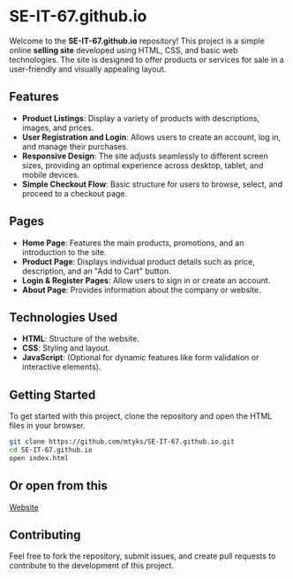 # SE-IT-67.github.io

Welcome to the **SE-IT-67.github.io** repository! This project is a simple online **selling site** developed using HTML, CSS, and basic web technologies. The site is designed to offer products or services for sale in a user-friendly and visually appealing layout.

## Features

- **Product Listings**: Display a variety of products with descriptions, images, and prices.
- **User Registration and Login**: Allows users to create an account, log in, and manage their purchases.
- **Responsive Design**: The site adjusts seamlessly to different screen sizes, providing an optimal experience across desktop, tablet, and mobile devices.
- **Simple Checkout Flow**: Basic structure for users to browse, select, and proceed to a checkout page.

## Pages

- **Home Page**: Features the main products, promotions, and an introduction to the site.
- **Product Page**: Displays individual product details such as price, description, and an "Add to Cart" button.
- **Login & Register Pages**: Allow users to sign in or create an account.
- **About Page**: Provides information about the company or website.

## Technologies Used

- **HTML**: Structure of the website.
- **CSS**: Styling and layout.
- **JavaScript**: (Optional for dynamic features like form validation or interactive elements).

## Getting Started

To get started with this project, clone the repository and open the HTML files in your browser.

```bash
git clone https://github.com/mtyks/SE-IT-67.github.io.git
cd SE-IT-67.github.io
open index.html
```
## Or open from this

[Website](https://mtyks.github.io/SE-IT-67.github.io/)

## Contributing
Feel free to fork the repository, submit issues, and create pull requests to contribute to the development of this project.
